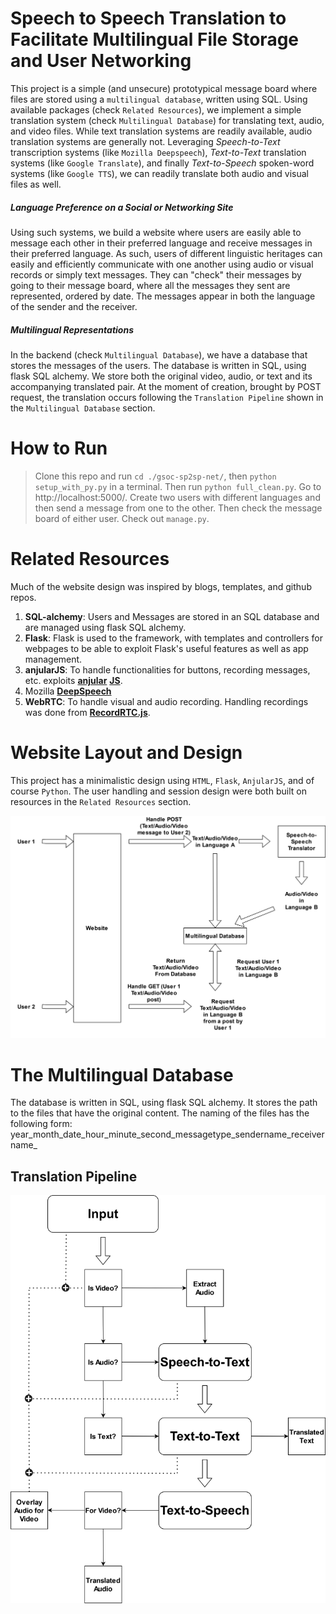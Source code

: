 # Speech to Speech Translation to Facilitate Multilingual File Storage and User Networking

This project is a simple (and unsecure) prototypical message board where files are stored using a `multilingual database`, 
written using SQL. 
Using available packages (check `Related Resources`), we implement a simple translation system 
(check `Multilingual Database`) for translating text, audio, and video files. 
While text translation systems are readily available, audio translation systems are generally not. 
Leveraging *Speech-to-Text* transcription systems (like `Mozilla Deepspeech`), *Text-to-Text* translation systems 
(like `Google Translate`), and finally *Text-to-Speech* spoken-word systems (like `Google TTS`), 
we can readily translate both audio and visual files as well.

##### Language Preference on a Social or Networking Site

Using such systems, we build a website where users are easily able to message each other in their preferred language 
and receive messages in their preferred language. 
As such, users of different linguistic heritages can easily and efficiently communicate with one another using audio 
or visual records or simply text messages. 
They can "check" their messages by going to their message board, where all the messages they sent are represented, ordered by date. 
The messages appear in both the language of the sender and the receiver. 

##### Multilingual Representations  

In the backend (check `Multilingual Database`), we have a database that stores the messages of the users. 
The database is written in SQL, using flask SQL alchemy. 
We store both the original video, audio, or text and its accompanying translated pair.
At the moment of creation, brought by POST request, the translation occurs following the `Translation Pipeline` shown 
in the `Multilingual Database` section.

# How to Run	

>Clone this repo and run `cd ./gsoc-sp2sp-net/`, then `python setup_with_py.py` in a terminal. 
Then run `python full_clean.py`. Go to http://localhost:5000/. 
Create two users with different languages and then send a message from one to the other. 
Then check the message board of either user. Check out `manage.py`.



# Related Resources
Much of the website design was inspired by blogs, templates, and github repos. 

1. **SQL-alchemy**: Users and Messages are stored in an SQL database and are managed using flask SQL alchemy.  
2. **Flask**: Flask is used to the framework, with templates and controllers for webpages to be able to exploit Flask's 
useful features as well as app management. 
3. **anjularJS**: To handle functionalities for buttons, recording messages, etc. exploits [**anjular**](https://realpython.com/handling-user-authentication-with-angular-and-flask/) [**JS**](https://github.com/realpython/flask-angular-auth).
4. Mozilla [**DeepSpeech**](https://github.com/mozilla/DeepSpeech)
5. **WebRTC**: To handle visual and audio recording. Handling recordings was done from [**RecordRTC.js**](https://github.com/muaz-khan/RecordRTC/blob/master/RecordRTC.js).

# Website Layout and Design

This project has a minimalistic design using `HTML`, `Flask`, `AnjularJS`, and of course `Python`.
The user handling and session design were both built on resources in the `Related Resources` section.

![Website Architecture](imgs/speech_to_speech_website.png)


# The Multilingual Database

The database is written in SQL, using flask SQL alchemy. It stores the path to the files that have the original
content. The naming of the files has the following form: year_month_date_hour_minute_second_messagetype_sendername_receivername_ 

## Translation Pipeline

![Translation Pipeline](imgs/speech_to_speech_framework.png)
